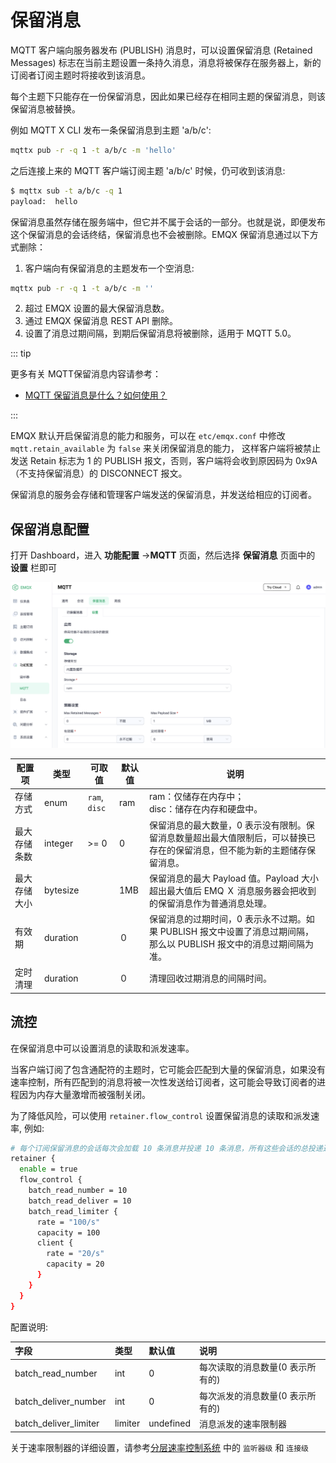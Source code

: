 # 保留消息

MQTT 客户端向服务器发布 (PUBLISH) 消息时，可以设置保留消息 (Retained Messages) 标志在当前主题设置一条持久消息，消息将被保存在服务器上，新的订阅者订阅主题时将接收到该消息。

每个主题下只能存在一份保留消息，因此如果已经存在相同主题的保留消息，则该保留消息被替换。

例如 MQTT X CLI 发布一条保留消息到主题 'a/b/c':

```bash
mqttx pub -r -q 1 -t a/b/c -m 'hello'
```

之后连接上来的 MQTT 客户端订阅主题 'a/b/c' 时候，仍可收到该消息:

```bash
$ mqttx sub -t a/b/c -q 1
payload:  hello
```

保留消息虽然存储在服务端中，但它并不属于会话的一部分。也就是说，即便发布这个保留消息的会话终结，保留消息也不会被删除。EMQX 保留消息通过以下方式删除：

1. 客户端向有保留消息的主题发布一个空消息:

```bash
mqttx pub -r -q 1 -t a/b/c -m ''
```

2. 超过 EMQX 设置的最大保留消息数。
3. 通过 EMQX 保留消息 REST API 删除。
4. 设置了消息过期间隔，到期后保留消息将被删除，适用于 MQTT 5.0。

::: tip

更多有关 MQTT保留消息内容请参考：

- [MQTT 保留消息是什么？如何使用？](https://www.emqx.com/zh/blog/mqtt5-features-retain-message)

:::


EMQX 默认开启保留消息的能力和服务，可以在 `etc/emqx.conf` 中修改 `mqtt.retain_available` 为 `false` 来关闭保留消息的能力，
这样客户端将被禁止发送 Retain 标志为 1 的 PUBLISH 报文，否则，客户端将会收到原因码为 0x9A（不支持保留消息）的 DISCONNECT 报文。

保留消息的服务会存储和管理客户端发送的保留消息，并发送给相应的订阅者。

## 保留消息配置

打开 Dashboard，进入 **功能配置**  ->**MQTT** 页面，然后选择 **保留消息** 页面中的 **设置** 栏即可

![image](./assets/retainer_1.png)

| 配置项                         | 类型     | 可取值                   | 默认值 | 说明                                                         |
| ------------------------------ | -------- | ------------------------ | ------ | ------------------------------------------------------------ |
| 存储方式       | enum     | `ram`, `disc`| ram |ram：仅储存在内存中；<br />disc：储存在内存和硬盘中。|
| 最大存储条数 | integer  | \>= 0                    | 0      | 保留消息的最大数量，0 表示没有限制。保留消息数量超出最大值限制后，可以替换已存在的保留消息，但不能为新的主题储存保留消息。 |
| 最大存储大小      | bytesize |     | 1MB    | 保留消息的最大 Payload 值。Payload 大小超出最大值后 EMQ Ｘ 消息服务器会把收到的保留消息作为普通消息处理。 |
| 有效期       | duration |       | ０     | 保留消息的过期时间，0 表示永不过期。如果 PUBLISH 报文中设置了消息过期间隔，那么以 PUBLISH 报文中的消息过期间隔为准。 |
| 定时清理       | duration |       | ０     | 清理回收过期消息的间隔时间。 |

## 流控

在保留消息中可以设置消息的读取和派发速率。

当客户端订阅了包含通配符的主题时，它可能会匹配到大量的保留消息，如果没有速率控制，所有匹配到的消息将被一次性发送给订阅者，这可能会导致订阅者的进程因为内存大量激增而被强制关闭。

为了降低风险，可以使用 `retainer.flow_control` 设置保留消息的读取和派发速率, 例如:

```bash
# 每个订阅保留消息的会话每次会加载 10 条消息并投递 10 条消息，所有这些会话的总投递速率被限制为 100/s，而保留消息中的每个工作进程的派发速率被限制为 20/s (大多数情况下，并不需要配置 client 这级)
retainer {
  enable = true
  flow_control {
    batch_read_number = 10
    batch_read_deliver = 10
    batch_read_limiter {
      rate = "100/s"
      capacity = 100
      client {
        rate = "20/s"
        capacity = 20
      }
    }
  }
}
```

配置说明:

| 字段                  | 类型    | 默认值    | 说明                             |
|:----------------------|:--------|:----------|:---------------------------------|
| batch_read_number     | int     | 0         | 每次读取的消息数量(0 表示所有的) |
| batch_deliver_number  | int     | 0         | 每次派发的消息数量(0 表示所有的) |
| batch_deliver_limiter | limiter | undefined | 消息派发的速率限制器             |

关于速率限制器的详细设置，请参考[分层速率控制系统](../reliability/rate-limit.md) 中的 `监听器级` 和 `连接级`
